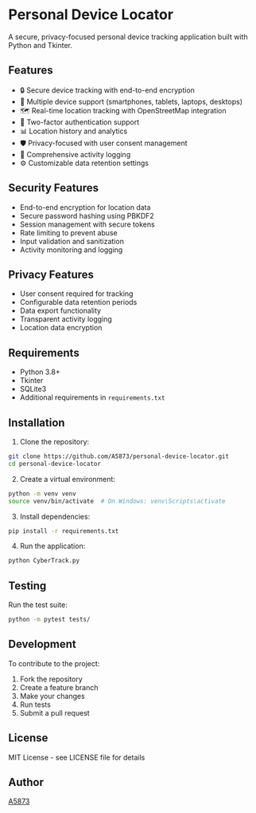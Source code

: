 # Personal Device Locator

A secure, privacy-focused personal device tracking application built with Python and Tkinter.

## Features

- 🔒 Secure device tracking with end-to-end encryption
- 📱 Multiple device support (smartphones, tablets, laptops, desktops)
- 🗺️ Real-time location tracking with OpenStreetMap integration
- 🔐 Two-factor authentication support
- 📊 Location history and analytics
- 🛡️ Privacy-focused with user consent management
- 📝 Comprehensive activity logging
- ⚙️ Customizable data retention settings

## Security Features

- End-to-end encryption for location data
- Secure password hashing using PBKDF2
- Session management with secure tokens
- Rate limiting to prevent abuse
- Input validation and sanitization
- Activity monitoring and logging

## Privacy Features

- User consent required for tracking
- Configurable data retention periods
- Data export functionality
- Transparent activity logging
- Location data encryption

## Requirements

- Python 3.8+
- Tkinter
- SQLite3
- Additional requirements in `requirements.txt`

## Installation

1. Clone the repository:
```bash
git clone https://github.com/A5873/personal-device-locator.git
cd personal-device-locator
```

2. Create a virtual environment:
```bash
python -m venv venv
source venv/bin/activate  # On Windows: venv\Scripts\activate
```

3. Install dependencies:
```bash
pip install -r requirements.txt
```

4. Run the application:
```bash
python CyberTrack.py
```

## Testing

Run the test suite:
```bash
python -m pytest tests/
```

## Development

To contribute to the project:

1. Fork the repository
2. Create a feature branch
3. Make your changes
4. Run tests
5. Submit a pull request

## License

MIT License - see LICENSE file for details

## Author

[A5873](https://github.com/A5873)
